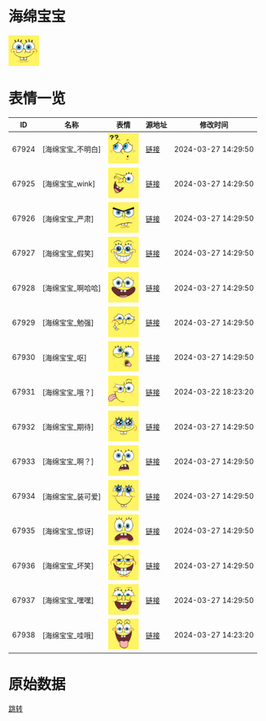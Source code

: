 # 海绵宝宝

<img src="./cover.png" height="60" alt="cover" />

# 表情一览

|ID|名称|表情|源地址|修改时间|
|----|----|----|----|----|
|67924|[海绵宝宝_不明白]|<img src="./pic/067924_%5B海绵宝宝_不明白%5D.png" height="60" alt="不明白"/>|[链接](https://i0.hdslb.com/bfs/garb/aa78544c22777bf730a5536655f80828fd1dce59.png)|2024-03-27 14:29:50|
|67925|[海绵宝宝_wink]|<img src="./pic/067925_%5B海绵宝宝_wink%5D.png" height="60" alt="wink"/>|[链接](https://i0.hdslb.com/bfs/garb/6f6035b077cff2e8bc7e31d68339efaf32dc3eca.png)|2024-03-27 14:29:50|
|67926|[海绵宝宝_严肃]|<img src="./pic/067926_%5B海绵宝宝_严肃%5D.png" height="60" alt="严肃"/>|[链接](https://i0.hdslb.com/bfs/garb/6cf63adb6ed9ecb9e881945691e29f14477f4acd.png)|2024-03-27 14:29:50|
|67927|[海绵宝宝_假笑]|<img src="./pic/067927_%5B海绵宝宝_假笑%5D.png" height="60" alt="假笑"/>|[链接](https://i0.hdslb.com/bfs/garb/554a1923a4bfec188f3bf8bff8304ab1a00e6931.png)|2024-03-27 14:29:50|
|67928|[海绵宝宝_啊哈哈]|<img src="./pic/067928_%5B海绵宝宝_啊哈哈%5D.png" height="60" alt="啊哈哈"/>|[链接](https://i0.hdslb.com/bfs/garb/a795b18251c8f08088e275e35bad813f1a3698c1.png)|2024-03-27 14:29:50|
|67929|[海绵宝宝_勉强]|<img src="./pic/067929_%5B海绵宝宝_勉强%5D.png" height="60" alt="勉强"/>|[链接](https://i0.hdslb.com/bfs/garb/e8a4d05251d32ead357d9a90370661460fc6ff48.png)|2024-03-27 14:29:50|
|67930|[海绵宝宝_呕]|<img src="./pic/067930_%5B海绵宝宝_呕%5D.png" height="60" alt="呕"/>|[链接](https://i0.hdslb.com/bfs/garb/09b275dd59c40373e8453d83839be1091bfdb338.png)|2024-03-27 14:29:50|
|67931|[海绵宝宝_哦？]|<img src="./pic/067931_%5B海绵宝宝_哦？%5D.png" height="60" alt="哦？"/>|[链接](https://i0.hdslb.com/bfs/garb/057d3e8e14b39395dbc0a4de388d7798cec6756f.png)|2024-03-22 18:23:20|
|67932|[海绵宝宝_期待]|<img src="./pic/067932_%5B海绵宝宝_期待%5D.png" height="60" alt="期待"/>|[链接](https://i0.hdslb.com/bfs/garb/301d6cfef1639774f106596a3c9475829359e9ff.png)|2024-03-27 14:29:50|
|67933|[海绵宝宝_啊？]|<img src="./pic/067933_%5B海绵宝宝_啊？%5D.png" height="60" alt="啊？"/>|[链接](https://i0.hdslb.com/bfs/garb/5806505d92c8ced1e1f3a3cbf38fc985e6bea968.png)|2024-03-27 14:29:50|
|67934|[海绵宝宝_装可爱]|<img src="./pic/067934_%5B海绵宝宝_装可爱%5D.png" height="60" alt="装可爱"/>|[链接](https://i0.hdslb.com/bfs/garb/a274d02c3b7bb720b4c94ca5806fcd82825ba672.png)|2024-03-27 14:29:50|
|67935|[海绵宝宝_惊讶]|<img src="./pic/067935_%5B海绵宝宝_惊讶%5D.png" height="60" alt="惊讶"/>|[链接](https://i0.hdslb.com/bfs/garb/67ac71d446cc7ddeef07e6b31c7fa0d506cac8fe.png)|2024-03-27 14:29:50|
|67936|[海绵宝宝_坏笑]|<img src="./pic/067936_%5B海绵宝宝_坏笑%5D.png" height="60" alt="坏笑"/>|[链接](https://i0.hdslb.com/bfs/garb/75f7cf5afd6b1e8e4b4268d0a52b8b94f5d500de.png)|2024-03-27 14:29:50|
|67937|[海绵宝宝_嘿嘿]|<img src="./pic/067937_%5B海绵宝宝_嘿嘿%5D.png" height="60" alt="嘿嘿"/>|[链接](https://i0.hdslb.com/bfs/garb/31e26305de42cdacd129a9aca606cdcae607c1fa.png)|2024-03-27 14:29:50|
|67938|[海绵宝宝_哇哦]|<img src="./pic/067938_%5B海绵宝宝_哇哦%5D.png" height="60" alt="哇哦"/>|[链接](https://i0.hdslb.com/bfs/garb/5a9951666d5c088ea71492876efe55e501b047ed.png)|2024-03-27 14:23:20|

# 原始数据

[跳转](./raw.json)

